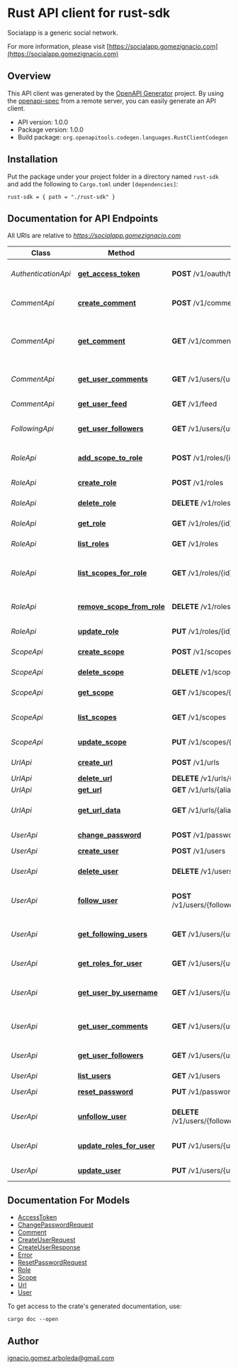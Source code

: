 # Rust API client for rust-sdk

Socialapp is a generic social network.

For more information, please visit [https://socialapp.gomezignacio.com](https://socialapp.gomezignacio.com)

## Overview

This API client was generated by the [OpenAPI Generator](https://openapi-generator.tech) project.  By using the [openapi-spec](https://openapis.org) from a remote server, you can easily generate an API client.

- API version: 1.0.0
- Package version: 1.0.0
- Build package: `org.openapitools.codegen.languages.RustClientCodegen`

## Installation

Put the package under your project folder in a directory named `rust-sdk` and add the following to `Cargo.toml` under `[dependencies]`:

```
rust-sdk = { path = "./rust-sdk" }
```

## Documentation for API Endpoints

All URIs are relative to *https://socialapp.gomezignacio.com*

Class | Method | HTTP request | Description
------------ | ------------- | ------------- | -------------
*AuthenticationApi* | [**get_access_token**](docs/AuthenticationApi.md#get_access_token) | **POST** /v1/oauth/token | Get an access token
*CommentApi* | [**create_comment**](docs/CommentApi.md#create_comment) | **POST** /v1/comments | Create a new comment
*CommentApi* | [**get_comment**](docs/CommentApi.md#get_comment) | **GET** /v1/comments/{id} | Returns details about a particular comment
*CommentApi* | [**get_user_comments**](docs/CommentApi.md#get_user_comments) | **GET** /v1/users/{username}/comments | Gets all comments for a user
*CommentApi* | [**get_user_feed**](docs/CommentApi.md#get_user_feed) | **GET** /v1/feed | Returns a users feed
*FollowingApi* | [**get_user_followers**](docs/FollowingApi.md#get_user_followers) | **GET** /v1/users/{username}/followers | Get all followers for a user
*RoleApi* | [**add_scope_to_role**](docs/RoleApi.md#add_scope_to_role) | **POST** /v1/roles/{id}/scopes | Add a scope to a role
*RoleApi* | [**create_role**](docs/RoleApi.md#create_role) | **POST** /v1/roles | Create a new role
*RoleApi* | [**delete_role**](docs/RoleApi.md#delete_role) | **DELETE** /v1/roles/{id} | Delete a role
*RoleApi* | [**get_role**](docs/RoleApi.md#get_role) | **GET** /v1/roles/{id} | Returns a role
*RoleApi* | [**list_roles**](docs/RoleApi.md#list_roles) | **GET** /v1/roles | Returns a list of roles
*RoleApi* | [**list_scopes_for_role**](docs/RoleApi.md#list_scopes_for_role) | **GET** /v1/roles/{id}/scopes | Returns a list of scopes for a role
*RoleApi* | [**remove_scope_from_role**](docs/RoleApi.md#remove_scope_from_role) | **DELETE** /v1/roles/{role_id}/scopes/{scope_id} | Remove a scope from a role
*RoleApi* | [**update_role**](docs/RoleApi.md#update_role) | **PUT** /v1/roles/{id} | Update a role
*ScopeApi* | [**create_scope**](docs/ScopeApi.md#create_scope) | **POST** /v1/scopes | Create a new scope
*ScopeApi* | [**delete_scope**](docs/ScopeApi.md#delete_scope) | **DELETE** /v1/scopes/{id} | Delete a scope
*ScopeApi* | [**get_scope**](docs/ScopeApi.md#get_scope) | **GET** /v1/scopes/{id} | Returns a scope
*ScopeApi* | [**list_scopes**](docs/ScopeApi.md#list_scopes) | **GET** /v1/scopes | Returns a list of scopes
*ScopeApi* | [**update_scope**](docs/ScopeApi.md#update_scope) | **PUT** /v1/scopes/{id} | Update a scope
*UrlApi* | [**create_url**](docs/UrlApi.md#create_url) | **POST** /v1/urls | Create a new url
*UrlApi* | [**delete_url**](docs/UrlApi.md#delete_url) | **DELETE** /v1/urls/{alias} | Delete a url
*UrlApi* | [**get_url**](docs/UrlApi.md#get_url) | **GET** /v1/urls/{alias} | Get a url
*UrlApi* | [**get_url_data**](docs/UrlApi.md#get_url_data) | **GET** /v1/urls/{alias}/data | Returns a url metadata
*UserApi* | [**change_password**](docs/UserApi.md#change_password) | **POST** /v1/password | Change password
*UserApi* | [**create_user**](docs/UserApi.md#create_user) | **POST** /v1/users | Create user
*UserApi* | [**delete_user**](docs/UserApi.md#delete_user) | **DELETE** /v1/users/{username} | Deletes a particular user
*UserApi* | [**follow_user**](docs/UserApi.md#follow_user) | **POST** /v1/users/{followedUsername}/followers/{followerUsername} | Add a user as a follower
*UserApi* | [**get_following_users**](docs/UserApi.md#get_following_users) | **GET** /v1/users/{username}/following | Get all followed users for a user
*UserApi* | [**get_roles_for_user**](docs/UserApi.md#get_roles_for_user) | **GET** /v1/users/{username}/roles | Get all roles for a user
*UserApi* | [**get_user_by_username**](docs/UserApi.md#get_user_by_username) | **GET** /v1/users/{username} | Get a particular user by username
*UserApi* | [**get_user_comments**](docs/UserApi.md#get_user_comments) | **GET** /v1/users/{username}/comments | Gets all comments for a user
*UserApi* | [**get_user_followers**](docs/UserApi.md#get_user_followers) | **GET** /v1/users/{username}/followers | Get all followers for a user
*UserApi* | [**list_users**](docs/UserApi.md#list_users) | **GET** /v1/users | List users
*UserApi* | [**reset_password**](docs/UserApi.md#reset_password) | **PUT** /v1/password | Reset password
*UserApi* | [**unfollow_user**](docs/UserApi.md#unfollow_user) | **DELETE** /v1/users/{followedUsername}/followers/{followerUsername} | Remove a user as a follower
*UserApi* | [**update_roles_for_user**](docs/UserApi.md#update_roles_for_user) | **PUT** /v1/users/{username}/roles | Update all roles for a user
*UserApi* | [**update_user**](docs/UserApi.md#update_user) | **PUT** /v1/users/{username} | Update a user


## Documentation For Models

 - [AccessToken](docs/AccessToken.md)
 - [ChangePasswordRequest](docs/ChangePasswordRequest.md)
 - [Comment](docs/Comment.md)
 - [CreateUserRequest](docs/CreateUserRequest.md)
 - [CreateUserResponse](docs/CreateUserResponse.md)
 - [Error](docs/Error.md)
 - [ResetPasswordRequest](docs/ResetPasswordRequest.md)
 - [Role](docs/Role.md)
 - [Scope](docs/Scope.md)
 - [Url](docs/Url.md)
 - [User](docs/User.md)


To get access to the crate's generated documentation, use:

```
cargo doc --open
```

## Author

ignacio.gomez.arboleda@gmail.com


